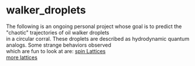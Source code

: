 # walker_droplets
The following is an ongoing personal project whose goal is to predict the "chaotic" trajectories of oil walker droplets<br>
in a circular corral.  These droplets are described as hydrodynamic quantum analogs. Some strange behaviors observed<br> 
which are fun to look at are: 
[spin Lattices](https://www.youtube.com/watch?v=-2yYgfaU6Ik)<br>
[more lattices](https://www.youtube.com/watch?v=MP-NZ5EoTm4)<br>


